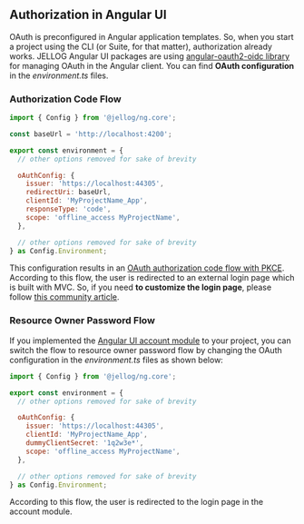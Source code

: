 ## Authorization in Angular UI

OAuth is preconfigured in Angular application templates. So, when you start a project using the CLI (or Suite, for that matter), authorization already works. JELLOG Angular UI packages are using [angular-oauth2-oidc library](https://github.com/manfredsteyer/angular-oauth2-oidc#logging-in) for managing OAuth in the Angular client. 
You can find **OAuth configuration** in the _environment.ts_ files.

### Authorization Code Flow 

```js
import { Config } from '@jellog/ng.core';

const baseUrl = 'http://localhost:4200';

export const environment = {
  // other options removed for sake of brevity

  oAuthConfig: {
    issuer: 'https://localhost:44305',
    redirectUri: baseUrl,
    clientId: 'MyProjectName_App',
    responseType: 'code',
    scope: 'offline_access MyProjectName',
  },

  // other options removed for sake of brevity
} as Config.Environment;

```

This configuration results in an [OAuth authorization code flow with PKCE](https://tools.ietf.org/html/rfc7636).
According to this flow, the user is redirected to an external login page which is built with MVC. So, if you need **to customize the login page**, please follow [this community article](https://community.jellog.io/articles/how-to-customize-the-login-page-for-mvc-razor-page-applications-9a40f3cd).


### Resource Owner Password Flow

If you implemented the [Angular UI account module](./Account-Module) to your project, you can switch the flow to resource owner password flow by changing the OAuth configuration in the _environment.ts_ files as shown below:

```js
import { Config } from '@jellog/ng.core';

export const environment = {
  // other options removed for sake of brevity

  oAuthConfig: {
    issuer: 'https://localhost:44305',
    clientId: 'MyProjectName_App',
    dummyClientSecret: '1q2w3e*',
    scope: 'offline_access MyProjectName',
  },

  // other options removed for sake of brevity
} as Config.Environment;
```

According to this flow, the user is redirected to the login page in the account module.
